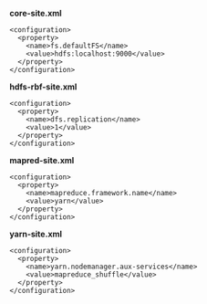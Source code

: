 **core-site.xml**
```
<configuration>
  <property>
    <name>fs.defaultFS</name>
    <value>hdfs:localhost:9000</value>
  </property>
</configuration>
```

**hdfs-rbf-site.xml**
```
<configuration>
  <property>
    <name>dfs.replication</name>
    <value>1</value>
  </property>
</configuration>
```

**mapred-site.xml**
```
<configuration>
  <property>
    <name>mapreduce.framework.name</name>
    <value>yarn</value>
  </property>
</configuration>
```

**yarn-site.xml**
```
<configuration>
  <property>
    <name>yarn.nodemanager.aux-services</name>
    <value>mapreduce_shuffle</value>
  </property>
</configuration>
```